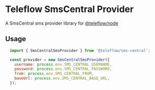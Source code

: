 # Teleflow SmsCentral Provider

A SmsCentral sms provider library for [@teleflow/node](https://github.com/khulnasoft/teleflow)

## Usage


```javascript
  import { SmsCentralSmsProvider } from '@teleflow/sms-central';

  const provider = new SmsCentralSmsProvider({
    username: process.env.SMS_CENTRAL_USERNAME,
    password: process.env.SMS_CENTRAL_PASSWORD,
    from: process.env.SMS_CENTRAL_FROM,
    baseUrl: process.env.SMS_CENTRAL_BASE_URL,
  });
```
